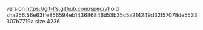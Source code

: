 version https://git-lfs.github.com/spec/v1
oid sha256:56e63ffe856594eb143686846d53b35c5a214249d32f57078de5533307b7719a
size 4236
